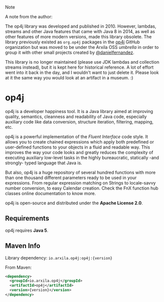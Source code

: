 
> [!NOTE]
> A note from the author:
> 
> The op4j library was developed and published in 2010. However, lambdas, streams and other Java features that
> came with Java 8 in 2014, as well as other features of more modern versions, made this library obsolete. The
> library previously existed as `org.op4j` packages in the [op4j](https://github.com/op4j) GitHub organization but was moved to be
> under the Arxila OSS _umbrella_ in order to group it with other small projects created by [@danielfernandez](https://github.com/danielfernandez).
> 
> This library is no longer maintained (please use JDK lambdas and collection streams instead), but it is kept here
> for historical reference. A lot of effort went into it back in the day, and I wouldn't want to just delete
> it. Please look at it the same way you would look at an artifact in a museum. :)



op4j
====

op4j is a developer happiness tool. It is a Java library aimed at improving quality, semantics, cleanness 
and readability of Java code, especially auxiliary code like data conversion, structure iteration, filtering,
mapping, etc.

op4j is a powerful implementation of the _Fluent Interface_ code style. It allows you to create chained expressions
which apply both predefined or user-defined functions to your objects in a fluid and readable way. This improves
the way your code looks and greatly reduces the complexity of executing auxiliary low-level tasks in the highly
bureaucratic, statically -and strongly- typed language that Java is.

But also, op4j is a huge repository of several hundred functions with more than one thousand different
parameters ready to be used in your expressions. From regular expression matching on Strings to locale-savvy number
conversion, to easy Calendar creation. Check the FnX function hub classes online documentation to know more.

op4j is open-source and distributed under the **Apache License 2.0**.



Requirements
------------

op4j requires **Java 5**.



Maven Info
----------

Library dependency: `io.arxila.op4j:op4j:{version}`

From Maven:

```xml
<dependency>
  <groupId>io.arxila.op4j</groupId>
  <artifactId>op4j</artifactId>
  <version>{version}</version>
</dependency>
```


